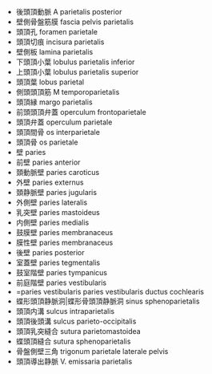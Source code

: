 - 後頭頂動脈 A parietalis posterior
- 壁側骨盤筋膜 fascia pelvis parietalis
- 頭頂孔 foramen parietale
- 頭頂切痕 incisura parietalis
- 壁側板 lamina parietalis
- 下頭頂小葉 lobulus parietalis inferior
- 上頭頂小葉 lobulus parietalis superior
- 頭頂葉 lobus parietal
- 側頭頭頂筋 M temporoparietalis
- 頭頂縁 margo parietalis
- 前頭頭頂弁蓋 operculum frontoparietale
- 頭頂弁蓋 operculum parietale
- 頭頂間骨 os interparietale
- 頭頂骨 os parietale
- 壁 paries
- 前壁 paries anterior
- 頚動脈壁 paries caroticus
- 外壁 paries externus
- 頚静脈壁 paries jugularis
- 外側壁 paries lateralis
- 乳突壁 paries mastoideus
- 内側壁 paries medialis
- 鼓膜壁 paries membranaceus
- 膜性壁 paries membranaceus
- 後壁 paries posterior
- 室蓋壁 paries tegmentalis
- 鼓室階壁 paries tympanicus
- 前庭階壁 paries vestibularis
- =paries vestibularis paries vestibularis ductus cochlearis
- 蝶形頭頂静脈洞|蝶形骨頭頂静脈洞 sinus sphenoparietalis
- 頭頂内溝 sulcus intraparietalis
- 頭頂後頭溝 sulcus parieto-occipitalis
- 頭頂乳突縫合 sutura parietomastoidea
- 蝶頭頂縫合 sutura sphenoparietalis
- 骨盤側壁三角 trigonum parietale laterale pelvis
- 頭頂導出静脈 V. emissaria parietalis
